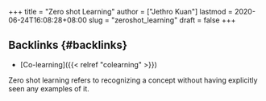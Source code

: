 +++
title = "Zero shot Learning"
author = ["Jethro Kuan"]
lastmod = 2020-06-24T16:08:28+08:00
slug = "zeroshot_learning"
draft = false
+++

## Backlinks {#backlinks}

- [Co-learning]({{< relref "colearning" >}})

Zero shot learning refers to recognizing a concept without having explicitly
seen any examples of it.
